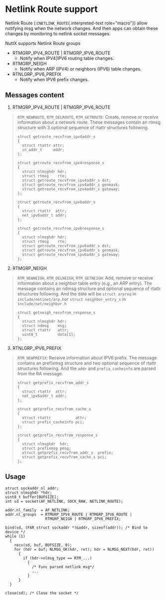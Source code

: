Netlink Route support
=====================

Netlink Route (:c`NETLINK_ROUTE`{.interpreted-text role="macro"}) allow
notifying msg when the network changes. And then apps can obtain these
changes by monitoring to netlink socket messages.

NuttX supports Netlink Route groups

-   RTMGRP\_IPV4\_ROUTE \| RTMGRP\_IPV6\_ROUTE
    -   Notify when IPV4\|IPV6 routing table changes.
-   RTMGRP\_NEIGH
    -   Notify when ARP (IPV4) or neighbors (IPV6) table changes.
-   RTNLGRP\_IPV6\_PREFIX
    -   Notify when IPV6 prefix changes.

Messages content
----------------

1.  RTMGRP\_IPV4\_ROUTE \| RTMGRP\_IPV6\_ROUTE

> `RTM_NEWROUTE`, `RTM_DELROUTE`, `RTM_GETROUTE`: Create, remove or
> receive information about a network route. These messages contain an
> rtmsg structure with 3 optional sequence of rtattr structures
> following.
>
> ``` {.c}
> struct getroute_recvfrom_ipv4addr_s
> {
>   struct rtattr attr;
>   in_addr_t     addr;
> };
>
> struct getroute_recvfrom_ipv4response_s
> {
>   struct nlmsghdr hdr;
>   struct rtmsg    rte;
>   struct getroute_recvfrom_ipv4addr_s dst;
>   struct getroute_recvfrom_ipv4addr_s genmask;
>   struct getroute_recvfrom_ipv4addr_s gateway;
> };
>
> struct getroute_recvfrom_ipv6addr_s
> {
>   struct rtattr  attr;
>   net_ipv6addr_t addr;
> };
>
> struct getroute_recvfrom_ipv6response_s
> {
>   struct nlmsghdr hdr;
>   struct rtmsg    rte;
>   struct getroute_recvfrom_ipv6addr_s dst;
>   struct getroute_recvfrom_ipv6addr_s genmask;
>   struct getroute_recvfrom_ipv6addr_s gateway;
> };
> ```

2.  RTMGRP\_NEIGH

> `RTM_NEWNEIGH`, `RTM_DELNEIGH`, `RTM_GETNEIGH`: Add, remove or receive
> information about a neighbor table entry (e.g., an ARP entry). The
> message contains an ndmsg structure and optional sequence of rtattr
> structures following. And the date will be `struct arpreq` in
> `include/netinet/arp.h`or `struct neighbor_entry_s` in
> `include/net/neighbor.h`
>
> ``` {.c}
> struct getneigh_recvfrom_response_s
> {
>   struct nlmsghdr hdr;
>   struct ndmsg    msg;
>   struct rtattr   attr;
>   uint8_t         data[1];
> };
> ```

3.  RTNLGRP\_IPV6\_PREFIX

> `RTM_NEWPREFIX`: Receive information about IPV6 prefix. The message
> contains an prefixmsg structure and two optional sequence of rtattr
> structures following. And the `addr` and `prefix_cacheinfo` are parsed
> from the RA message.
>
> ``` {.c}
> struct getprefix_recvfrom_addr_s
> {
>   struct rtattr  attr;
>   net_ipv6addr_t addr;
> };
>
> struct getprefix_recvfrom_cache_s
> {
>   struct rtattr           attr;
>   struct prefix_cacheinfo pci;
> };
>
> struct getprefix_recvfrom_response_s
> {
>   struct nlmsghdr  hdr;
>   struct prefixmsg pmsg;
>   struct getprefix_recvfrom_addr_s  prefix;
>   struct getprefix_recvfrom_cache_s pci;
> };
> ```

Usage
-----

``` {.c}
struct sockaddr_nl addr;
struct nlmsghdr *hdr;
uint8_t buffer[BUFSIZE];
int sd = socket(AF_NETLINK, SOCK_RAW, NETLINK_ROUTE); 

addr.nl_family  = AF_NETLINK;
addr.nl_groups  = RTMGRP_IPV4_ROUTE | RTMGRP_IPV6_ROUTE |
                  RTMGRP_NEIGH | RTMGRP_IPV6_PREFIX;

bind(sd, (FAR struct sockaddr *)&addr, sizeof(addr)); /* Bind to device */
while (1)
  {
    recv(sd, buf, BUFSIZE, 0);
    for (hdr = buf; NLMSG_OK(hdr, ret); hdr = NLMSG_NEXT(hdr, ret))
      {
        if (hdr->nlmsg_type == RTM_...)
          {
            /* Func parsed netlink msg*/
            ...
          }
      }
  }

close(sd); /* Close the socket */
```
